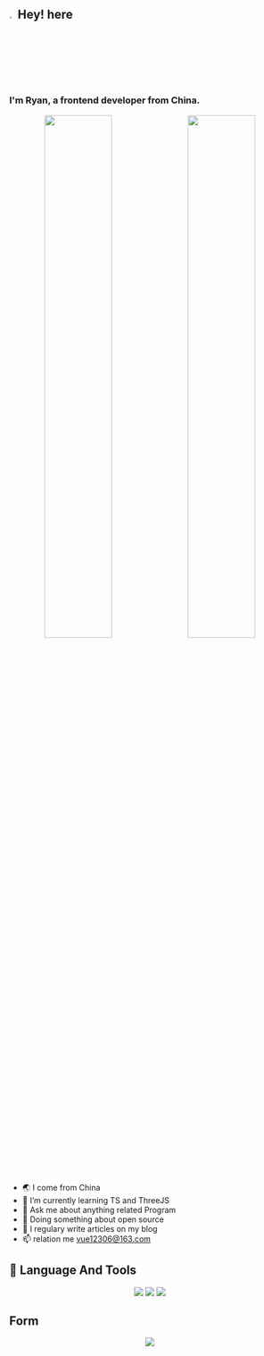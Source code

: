 ## <img src="https://media.giphy.com/media/hvRJCLFzcasrR4ia7z/giphy.gif" width="3%">Hey! here

### I'm Ryan, a frontend developer from China.


<div align="center">
 <img style="float: left; width: 49%;"  src="https://github-readme-stats.vercel.app/api?username=OVYVO&theme=buefy&show_icons=true&border_color=e4e2e2">
 <img style="float: right; width: 49%;" src="https://github-readme-streak-stats.herokuapp.com/?user=OVYVO&theme=buefy&show_icons=true&border=e4e2e2">
</div>


-   🌏 I come from China
-   🌱 I’m currently learning TS and ThreeJS
-   💬 Ask me about anything related Program
-   🔭 Doing something about open source
-   📝 I regulary write articles on my blog
-   📫 relation me vue12306@163.com


## 🚀 Language And Tools

<div align="center" >
  <img src="https://img.shields.io/badge/-HTML5-E34F26?style=flat-square&logo=html5&logoColor=white" /> 
  <img src="https://img.shields.io/badge/-CSS3-1572B6?style=flat-square&logo=css3" /> 
  <img src="https://img.shields.io/badge/-JavaScript-oringe?style=flat-square&logo=javascript" />
</div>

## Form
<div align="center"> <img src="https://activity-graph.herokuapp.com/graph?username=OVYVO&theme=minimal" /> </div>

